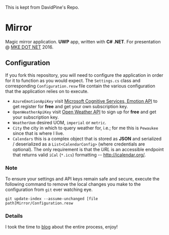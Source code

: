 This is kept from DavidPine's Repo.
# Mirror
Magic mirror application. **UWP** app, written with **C# .NET**. For presentation @ <a href='www.mkedotnet.com' target='_blank'>MKE DOT NET</a> 2016.
## Configuration
If you fork this repository, you will need to configure the application in order for it to function as you would expect. The `Settings.cs` class and corresponding `Configuration.resw` file contain the various configuration that the application relies on to execute.

 - `AzureEmotionApiKey` visit [Microsoft Cognitive Services, Emotion API](https://www.microsoft.com/cognitive-services/en-us/subscriptions?productId=/products/5639d8afca73072154c1ce88) to get register for **free** and get your own subscription key.
 - `OpenWeatherApiKey` visit [Open Weather API](https://home.openweathermap.org/users/sign_up) to sign up for **free** and get your subscription key.
 - `WeatherUom` desired UOM, `imperial` or `metric`.
 - `City` the city in which to query weather for, i.e.; for me this is `Pewaukee` since that is where I live.
 - `Calendars` this is a complex object that is stored as **JSON** and serialized / deserialized as a `List<CalendarConfig>` (where credentials are optional). The only requirement is that the _URL_ is an accessible endpoint that returns valid `iCal` (`*.ics`) formatting -- http://icalendar.org/. 

### Note
To ensure your settings and API keys remain safe and secure, execute the following command to remove the local changes you make to the configuration from `git` ever watching eye.
 ```
 git update-index --assume-unchanged [file path]Mirror/Configuration.resw
 ```
### Details

I took the time to [blog](http://davidpine.net/blog/building-a-magic-mirror/) about the entire process, enjoy!
